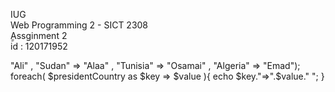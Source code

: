 IUG  
Web Programming 2 - SICT 2308  
ِِAssginment 2   
id : 120171952
<?php
 $presidentCountry = array("Egypt" => "Ali" , "Sudan" => "Alaa" , "Tunisia" => "Osamai" , "Algeria" =>  "Emad");
      foreach( $presidentCountry as $key => $value ){
         echo $key."=>".$value." ";
         }
